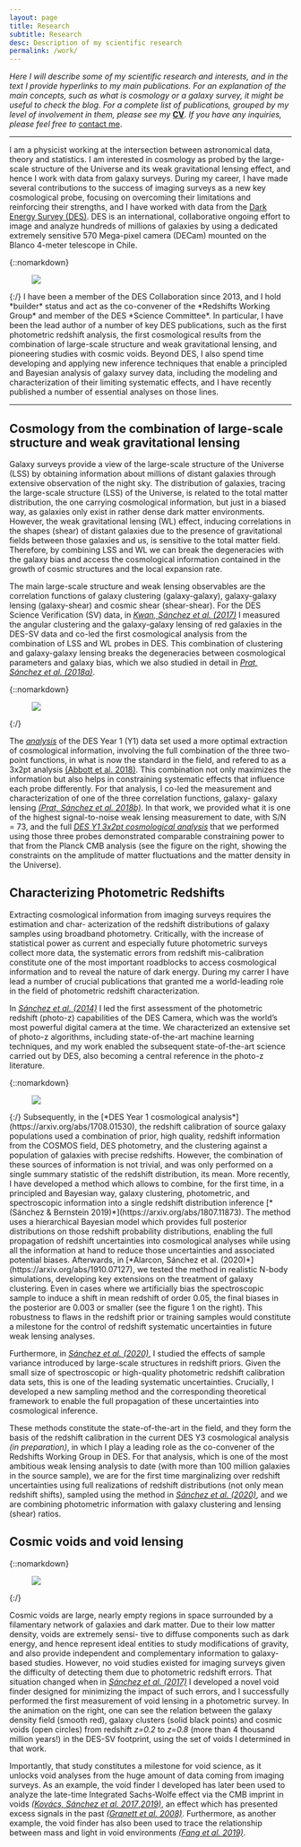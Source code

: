 ```yaml
---
layout: page
title: Research
subtitle: Research
desc: Description of my scientific research
permalink: /work/
---
```


<div class="pretty-links">
  
*Here I will describe some of my scientific research and interests, and in the text I provide hyperlinks to my main publications. For an explanation of the main concepts, such as what is cosmology or a galaxy survey, it might be useful to check the blog. For a complete list of publications, grouped by my level of involvement in them, please see my* [**CV**](https://www.dropbox.com/s/hd4oz11je1top9m/cv_publist_csanchez.pdf?raw=1). *If you have any inquiries, please feel free to* <a href="mailto:carles.sanchez.alonso@gmail.com">contact me</a>.

---

I am a physicist working at the intersection between astronomical data, theory and statistics. I am interested in cosmology as probed by the large-scale structure of the Universe and its weak gravitational lensing effect, and hence I work with data from galaxy surveys. During my career, I have made several contributions to the success of imaging surveys as a new key cosmological probe, focusing on overcoming their limitations and reinforcing their strengths, and I have worked with data from the [Dark Energy Survey (DES)](https://www.darkenergysurvey.org). DES is an international, collaborative ongoing effort to image and analyze hundreds of millions of galaxies by using a dedicated extremely sensitive 570 Mega-pixel camera (DECam) mounted on the Blanco 4-meter telescope in Chile. 

{::nomarkdown}
<figure class="site-profile5">
    <img src="{{ site.baseurl }}/assets/img/des.jpeg">
</figure>
{:/}
I have been a member of the DES Collaboration since 2013, and I hold *builder* status and act as the co-convener of the *Redshifts Working Group* and member of the DES *Science Committee*. In particular, I have been the lead author of a number of key DES publications, such as the first photometric redshift analysis, the first cosmological results from the combination of large-scale structure and weak gravitational lensing, and pioneering studies with cosmic voids. Beyond DES, I also spend time developing and applying new inference techniques that enable a principled and Bayesian analysis of galaxy survey data, including the modeling and characterization of their limiting systematic effects, and I have recently published a number of essential analyses on those lines. 

---

## Cosmology from the combination of large-scale structure and weak gravitational lensing

Galaxy surveys provide a view of the large-scale structure of the Universe (LSS) by obtaining information about millions of distant galaxies through extensive observation of the night sky. The distribution of galaxies, tracing the large-scale structure (LSS) of the Universe, is related to the total matter distribution, the one carrying cosmological information, but just in a biased way, as galaxies only exist in rather dense dark matter environments. However, the weak gravitational lensing (WL) effect, inducing correlations in the shapes (shear) of distant galaxies due to the presence of gravitational fields between those galaxies and us, is sensitive to the total matter field. Therefore, by combining LSS and WL we can break the degeneracies with the galaxy bias and access the cosmological information contained in the growth of cosmic structures and the local expansion rate.

The main large-scale structure and weak lensing observables are the correlation functions of galaxy clustering (galaxy-galaxy), galaxy-galaxy lensing (galaxy-shear) and cosmic shear (shear-shear). For the DES Science Verification (SV) data, in [*Kwan, Sánchez et al. (2017)*](https://arxiv.org/abs/1604.07871) I measured the angular clustering and the galaxy-galaxy lensing of red galaxies in the DES-SV data and co-led the first cosmological analysis from the combination of LSS and WL probes in DES. This combination of clustering and galaxy-galaxy lensing breaks the degeneracies between cosmological parameters and galaxy bias, which we also studied in detail in [*Prat, Sánchez et al. (2018a)*](https://arxiv.org/abs/1609.08167). 

{::nomarkdown}
<figure class="site-profile3">
    <img src="{{ site.baseurl }}/assets/img/cosmo_y1.png">
</figure>
{:/}

The [*analysis*](https://arxiv.org/abs/1708.01530) of the DES Year 1 (Y1) data set used a more optimal
extraction of cosmological information, involving the full combination of the three two-point
functions, in what is now the standard in the field, and refered to as a 3x2pt analysis
[(Abbott et al. 2018)](https://arxiv.org/abs/1708.01530). This combination not only maximizes the information but also helps
in constraining systematic effects that influence each probe differently. For that analysis, I
co-led the measurement and characterization of one of the three correlation functions, galaxy-
galaxy lensing [*(Prat, Sánchez et al. 2018b)*](https://arxiv.org/abs/1708.01537). In that work, we provided what it is one of the
highest signal-to-noise weak lensing measurement to date, with S/N = 73, and the full [*DES
Y1 3x2pt cosmological analysis*](https://arxiv.org/abs/1708.01530) that we performed using those three probes demonstrated
comparable constraining power to that from the Planck CMB analysis (see the figure on the right, showing the constraints on the amplitude of matter fluctuations and the matter density in the Universe).


## Characterizing Photometric Redshifts

Extracting cosmological information from imaging surveys requires the estimation and char- acterization of the redshift distributions of galaxy samples using broadband photometry. Critically, with the increase of statistical power as current and especially future photometric surveys collect more data, the systematic errors from redshift mis-calibration constitute one of the most important roadblocks to access cosmological information and to reveal the nature of dark energy. During my carrer I have lead a number of crucial publications that granted me a world-leading role in the field of photometric redshift characterization.

In [*Sánchez et al. (2014)*](https://arxiv.org/abs/1406.4407) I led the first assessment of the photometric redshift (photo-z) capabilities of the DES Camera, which was the world’s most powerful digital camera at the time. We characterized an extensive set of photo-z algorithms, including state-of-the-art machine learning techniques, and my work enabled the subsequent state-of-the-art science carried out by DES, also becoming a central reference in the photo-z literature.

{::nomarkdown}
<figure class="site-profile5">
    <img src="{{ site.baseurl }}/assets/img/hbm.jpeg">
</figure>
{:/}
Subsequently, in the [*DES Year 1 cosmological analysis*](https://arxiv.org/abs/1708.01530), the redshift calibration of source galaxy populations used a combination of prior, high quality, redshift information from the COSMOS field, DES photometry, and the clustering against a population of galaxies with precise redshifts. However, the combination of these sources of information is not trivial, and was only performed on a single summary statistic of the redshift distribution, its mean. More recently, I have developed a method which allows to combine, for the first time, in a principled and Bayesian way, galaxy clustering, photometric, and spectroscopic information into a single redshift distribution inference [*(Sánchez & Bernstein 2019)*](https://arxiv.org/abs/1807.11873). The method uses a hierarchical Bayesian model which provides full posterior distributions on those redshift probability distributions, enabling the full propagation of redshift uncertainties into cosmological analyses while using all the information at hand to reduce those uncertainties and associated potential biases. Afterwards, in [*Alarcon, Sánchez et al. (2020)*](https://arxiv.org/abs/1910.07127), we tested the method in realistic N-body simulations, developing key extensions on the treatment of galaxy clustering. Even in cases where we artificially bias the spectroscopic sample to induce a shift in mean redshift of order 0.05, the final biases in the posterior are 0.003 or smaller (see the figure 1 on the right). This robustness to flaws in the redshift prior or training samples would constitute a milestone for the control of redshift systematic uncertainties in future weak lensing analyses.

Furthermore, in [*Sánchez et al. (2020)*](https://arxiv.org/abs/2004.09542), I studied the effects of sample variance introduced by large-scale structures in redshift priors. Given the small size of spectroscopic or high-quality photometric redshift calibration data sets, this is one of the leading systematic uncertainties. Crucially, I developed a new sampling method and the corresponding theoretical framework to enable the full propagation of these uncertainties into cosmological inference.

These methods constitute the state-of-the-art in the field, and they form the basis of the redshift calibration in the current DES Y3 cosmological analysis *(in preparation)*, in which I play a leading role as the co-convener of the Redshifts Working Group in DES. For that analysis, which is one of the most ambitious weak lensing analysis to date (with more than 100 million galaxies in the source sample), we are for the first time marginalizing over redshift uncertainties using full realizations of redshift distributions (not only mean redshift shifts), sampled using the method in [*Sánchez et al. (2020)*](https://arxiv.org/abs/2004.09542), and we are combining photometric information with galaxy clustering and lensing (shear) ratios.



## Cosmic voids and void lensing

{::nomarkdown}
<figure class="site-profile3">
    <img src="{{ site.baseurl }}/assets/img/voids_animation.gif">
</figure>
{:/}

Cosmic voids are large, nearly empty regions in space surrounded by a filamentary network of galaxies and dark matter. Due to their low matter density, voids are extremely sensi- tive to diffuse components such as dark energy, and hence represent ideal entities to study modifications of gravity, and also provide independent and complementary information to galaxy-based studies. However, no void studies existed for imaging surveys given the difficulty of detecting them due to photometric redshift errors. That situation changed when in [*Sánchez et al. (2017)*](https://arxiv.org/abs/1605.03982) I developed a novel void finder designed for minimizing the impact of such errors, and I successfully performed the first measurement of void lensing in a photometric survey. In the animation on the right, one can see the relation between the galaxy density field (smooth red), galaxy clusters (solid black points) and cosmic voids (open circles) from redshift *z=0.2* to *z=0.8* (more than 4 thousand million years!) in the DES-SV footprint, using the set of voids I determined in that work.

Importantly, that study constitutes a milestone for void science, as it unlocks void analyses from the huge amount of data coming from imaging surveys. As an example, the void finder I developed has later been used to analyze the late-time Integrated Sachs-Wolfe effect via the CMB imprint in voids *(*[*Kovács, Sánchez et al. 2017*](https://arxiv.org/abs/1610.00637),[*2019)*](https://arxiv.org/abs/1811.07812), an effect which has presented excess signals in the past [*(Granett et al. 2008)*](https://arxiv.org/abs/0805.3695). Furthermore, as another example, the void finder has also been used to trace the relationship between mass and light in void environments [*(Fang et al. 2019)*](https://arxiv.org/abs/1909.01386). 
